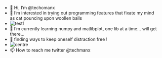 - 👋 Hi, I’m @techomanx
- 👀 I’m interested in trying out programming features that fixate my mind as cat pouncing upon woollen balls 
- ![test1](https://user-images.githubusercontent.com/32428836/203543871-6ba22506-2f23-4f9a-867e-7dde17487ca8.svg)
- 🌱 I’m currently learning  numpy and matlibplot, one lib at a time... will get there...
- 💞️ finding ways to keep oneself distraction free !
- ![centre](https://user-images.githubusercontent.com/32428836/203543887-a2d821a1-472c-4b46-98d4-554973c41ed3.svg)
- 📫 How to reach me twitter @techmanx

<!---
techomanx/techomanx is a ✨ special ✨ repository because its `README.md` (this file) appears on your GitHub profile.
You can click the Preview link to take a look at your changes.
--->


